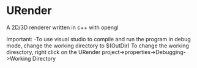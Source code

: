 # URender
A 2D/3D renderer written in c++ with opengl

Important:
-To use visual studio to compile and run the program in debug mode, change the working directory to $(OutDir)
To change the working diresctory, right click on the URender project->properties->Debugging->Working Directory
